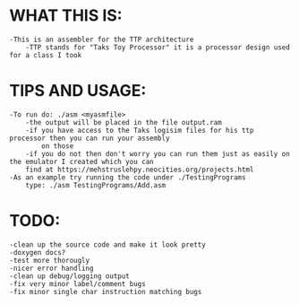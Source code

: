 # WHAT THIS IS:
	-This is an assembler for the TTP architecture
		-TTP stands for "Taks Toy Processor" it is a processor design used for a class I took
# TIPS AND USAGE:
	-To run do: ./asm <myasmfile>
		-the output will be placed in the file output.ram
		-if you have access to the Taks logisim files for his ttp processor then you can run your assembly
			on those
		-if you do not then don't worry you can run them just as easily on the emulator I created which you can 
		find at https://mehstruslehpy.neocities.org/projects.html
	-As an example try running the code under ./TestingPrograms
		type: ./asm TestingPrograms/Add.asm
# TODO:
	-clean up the source code and make it look pretty
	-doxygen docs?
	-test more thorougly
	-nicer error handling
	-clean up debug/logging output
	-fix very minor label/comment bugs
	-fix minor single char instruction matching bugs
